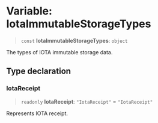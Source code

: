 # Variable: IotaImmutableStorageTypes

> `const` **IotaImmutableStorageTypes**: `object`

The types of IOTA immutable storage data.

## Type declaration

### IotaReceipt

> `readonly` **IotaReceipt**: `"IotaReceipt"` = `"IotaReceipt"`

Represents IOTA receipt.
